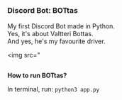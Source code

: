 ##

### Discord Bot: BOTtas

My first Discord Bot made in Python. <br/>
Yes, it's about Valtteri Bottas. <br/>
And yes, he's my favourite driver. <br/>

<img src="<div class="tenor-gif-embed" data-postid="27652448">

##

**How to run BOTtas?**

In terminal, run:
```python3 app.py```

##
